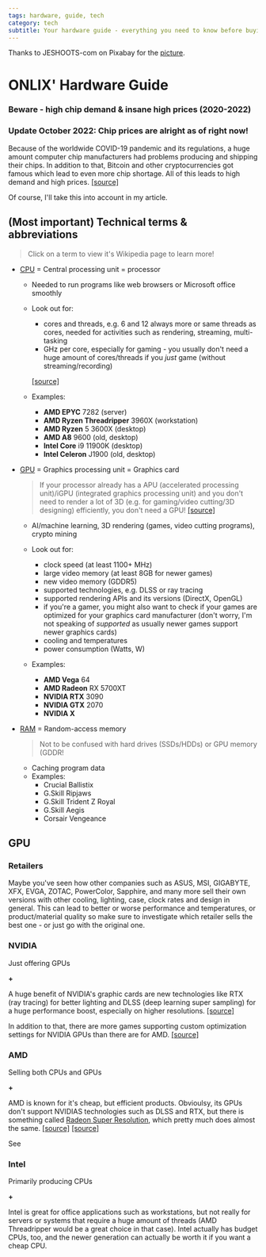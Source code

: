 ```yaml
---
tags: hardware, guide, tech
category: tech
subtitle: Your hardware guide - everything you need to know before buying a PC('s parts)
---
```


Thanks to JESHOOTS-com on Pixabay for the [picture](https://pixabay.com/photos/pc-hardware-man-personal-computer-5737958/).

# ONLIX' Hardware Guide

### Beware - high chip demand & insane high prices (2020-2022)

### Update October 2022: Chip prices are alright as of right now!

Because of the worldwide COVID-19 pandemic and its regulations, a huge amount computer chip manufacturers had problems producing and shipping their chips. In addition to that, Bitcoin and other cryptocurrencies got famous which lead to even more chip shortage. All of this leads to high demand and high prices. [[source]](https://www.thestreet.com/investing/chip-prices-spiking-high-demand-and-supply-chain-disruptions)

Of course, I'll take this into account in my article.

## (Most important) Technical terms & abbreviations
> Click on a term to view it's Wikipedia page to learn more!

- [CPU](https://en.wikipedia.org/wiki/Central_processing_unit) = Central processing unit = processor
    - Needed to run programs like web browsers or Microsoft office smoothly

    - Look out for:
        - cores and threads, e.g. 6 and 12 always more or same threads as cores, needed for activities such as rendering, streaming, multi-tasking
        - GHz per core, especially for gaming - you usually don't need a huge amount of cores/threads if you *just* game (without streaming/recording)
    
        [[source]](https://pcmecca.com/are-threadripper-cpus-good-for-gaming/)

    - Examples:
        - **AMD EPYC** 7282 (server)
        - **AMD Ryzen Threadripper** 3960X (workstation)
        - **AMD Ryzen** 5 3600X (desktop)
        - **AMD A8** 9600 (old, desktop)
        - **Intel Core** i9 11900K (desktop)
        - **Intel Celeron** J1900 (old, desktop)

- [GPU](https://en.wikipedia.org/wiki/Graphics_processing_unit) = Graphics processing unit = Graphics card
    > If your processor already has a APU (accelerated processing unit)/iGPU (integrated graphics processing unit) and you don't need to render a lot of 3D (e.g. for gaming/video cutting/3D designing) efficiently, you don't need a GPU! [[source]](https://www.makeuseof.com/tag/apu-technology-explained/)

    - AI/machine learning, 3D rendering (games, video cutting programs), crypto mining

    - Look out for:
        - clock speed (at least 1100+ MHz)
        - large video memory (at least 8GB for newer games)
        - new video memory (GDDR5)
        - supported technologies, e.g. DLSS or ray tracing
        - supported rendering APIs and its versions (DirectX, OpenGL)
        - if you're a gamer, you might also want to check if your games are optimized for your graphics card manufacturer (don't worry, I'm not speaking of *supported* as usually newer games support newer graphics cards)
        - cooling and temperatures
        - power consumption (Watts, W)

    - Examples:
        - **AMD Vega** 64
        - **AMD Radeon** RX 5700XT 
        - **NVIDIA RTX** 3090
        - **NVIDIA GTX** 2070 
        - **NVIDIA X**


- [RAM](https://en.wikipedia.org/wiki/Random-access_memory) = Random-access memory
    > Not to be confused with hard drives (SSDs/HDDs) or GPU memory (GDDR!
    - Caching program data
    - Examples:
        - Crucial Ballistix
        - G.Skill Ripjaws
        - G.Skill Trident Z Royal
        - G.Skill Aegis
        - Corsair Vengeance

## GPU
### Retailers
Maybe you've seen how other companies such as ASUS, MSI, GIGABYTE, XFX, EVGA, ZOTAC, PowerColor, Sapphire, and many more sell their own versions with other cooling, lighting, case, clock rates and design in general. This can lead to better or worse performance and temperatures, or product/material quality so make sure to investigate which retailer sells the best one - or just go with the original one.


### NVIDIA
Just offering GPUs

**+**

A huge benefit of NVIDIA's graphic cards are new technologies like RTX (ray tracing) for better lighting and DLSS (deep learning super sampling) for a huge performance boost, especially on higher resolutions.  [[source]](https://www.NVIDIA.com/en-us/geforce/technologies/dlss/?nvid=nv-int-gfhm-55050#cid=gf40_nv-int-gfhm_en-us)

In addition to that, there are more games supporting custom optimization settings for NVIDIA GPUs than there are for AMD. [[source]](https://www.nvidia.com/en-us/geforce/geforce-experience/games/)

### AMD
Selling both CPUs and GPUs

**+**

AMD is known for it's cheap, but efficient products. Obvioulsy, its GPUs don't support NVIDIAS technologies such as DLSS and RTX, but there is something called [Radeon Super Resolution](https://www.amd.com/en/technologies/radeon-super-resolution), which pretty much does almost the same. [[source]](https://www.linkedin.com/pulse/amd-vs-NVIDIA-which-should-you-buy-matrix-warehouse-official) [[source]](https://www.gamingscan.com/NVIDIA-vs-amd/)

See

### Intel
Primarily producing CPUs

**+**

Intel is great for office applications such as workstations, but not really for servers or systems that require a huge amount of threads (AMD Threadripper would be a great choice in that case). Intel actually has budget CPUs, too, and the newer generation can actually be worth it if you want a cheap CPU.